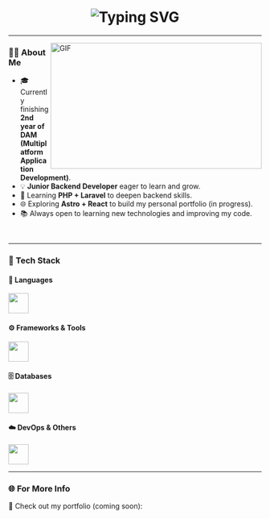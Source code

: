 <!-- Header con efecto de escritura -->
<h1 align="center">
  <img src="https://readme-typing-svg.herokuapp.com?font=Fira+Code&size=28&duration=2800&pause=1000&color=786FC1&center=true&vCenter=true&width=550&lines=Hi%2C+I'm+Mario+Aguilar+Ávila+💻;Junior+Backend+Developer+🚀" alt="Typing SVG" />
</h1>

---

<!-- About Me -->
<img align="right" height="250px" width="420px" alt="GIF" src="https://i.pinimg.com/originals/23/3d/74/233d74f3fd24e51ed5e9dba0992fc868.gif" />

### 🧑‍💻 About Me

- 🎓 Currently finishing **2nd year of DAM (Multiplatform Application Development)**.  
- 💡 **Junior Backend Developer** eager to learn and grow.  
- 🚀 Learning **PHP + Laravel** to deepen backend skills.  
- 🌐 Exploring **Astro + React** to build my personal portfolio (in progress).  
- 📚 Always open to learning new technologies and improving my code.  
<br/>

---

### 🧠 Tech Stack

#### 🧩 Languages
<p align="left">
  <img src="https://skillicons.dev/icons?i=java,cs,js,ts,php" height="40"/>
</p>

#### ⚙️ Frameworks & Tools
<p align="left">
  <img src="https://skillicons.dev/icons?i=laravel,astro,react,odoo" height="40"/>
</p>

#### 🗄️ Databases
<p align="left">
  <img src="https://skillicons.dev/icons?i=postgres,mongodb,mysql" height="40"/>
</p>

#### ☁️ DevOps & Others
<p align="left">
  <img src="https://skillicons.dev/icons?i=docker,git,aws" height="40"/>
</p>

---

### 🌐 For More Info
📁 Check out my portfolio (coming soon):   
